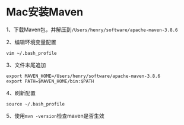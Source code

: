 # Mac安装Maven

1、下载Maven包，并解压到`/Users/henry/software/apache-maven-3.8.6`

2、编辑环境变量配置

```shell
vim ~/.bash_profile
```

3、文件末尾追加

```shell
export MAVEN_HOME=/Users/henry/software/apache-maven-3.8.6
export PATH=$MAVEN_HOME/bin:$PATH
```

4、刷新配置

```shell
source ~/.bash_profile
```

5、使用`mvn -version`检查maven是否生效
